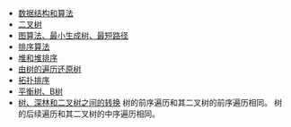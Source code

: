- [数据结构和算法](https://github.com/kdn251/interviews/blob/master/README-zh-cn.md)
- [二叉树](http://www.cnblogs.com/idorax/p/6441043.html)
- [图算法、最小生成树、最短路径](https://my.oschina.net/hnuweiwei/blog/306435)
- [排序算法](https://github.com/francistao/LearningNotes/blob/master/Part3/Algorithm/Sort/%E9%9D%A2%E8%AF%95%E4%B8%AD%E7%9A%84%2010%20%E5%A4%A7%E6%8E%92%E5%BA%8F%E7%AE%97%E6%B3%95%E6%80%BB%E7%BB%93.md)
- [堆和堆排序](https://blog.csdn.net/morewindows/article/details/6709644)
- [由树的遍历还原树](https://blog.csdn.net/u013630349/article/details/47946053)
- [拓扑排序](https://blog.csdn.net/lisonglisonglisong/article/details/45543451)
- [平衡树、B树](https://zhuanlan.zhihu.com/p/27700617)
- [树、深林和二叉树之间的转换](https://www.cnblogs.com/zhuyf87/archive/2012/11/04/2753950.html)
树的前序遍历和其二叉树的前序遍历相同。
树的后续遍历和其二叉树的中序遍历相同。
